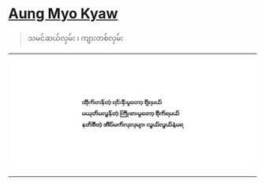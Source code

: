 # [Aung Myo Kyaw](https://www.aungmyokyaw.com)

> သမင်ဆယ်လှမ်း ၊ ကျားတစ်လှမ်း

---

<a href="https://youtu.be/FsGzCnW7ke8" target="_blank">
  <img src="assets/cover.svg" align="center">
</a>

---
